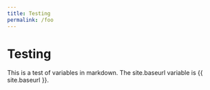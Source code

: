```yaml
---
title: Testing
permalink: /foo
---
```


# Testing

This is a test of variables in markdown. The site.baseurl variable is {{ site.baseurl }}.
